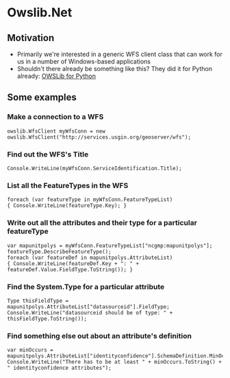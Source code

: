 ﻿# Owslib.Net

## Motivation
- Primarily we're interested in a generic WFS client class that can work for us in a number of Windows-based applications
- Shouldn't there already be something like this? They did it for Python already: [OWSLib for Python](http://owslib.sourceforge.net/)

## Some examples
### Make a connection to a WFS
	
	owslib.WfsClient myWfsConn = new owslib.WfsClient("http://services.usgin.org/geoserver/wfs");

### Find out the WFS's Title
	
	Console.WriteLine(myWfsConn.ServiceIdentification.Title);

### List all the FeatureTypes in the WFS

	foreach (var featureType in myWfsConn.FeatureTypeList)
	{ Console.WriteLine(featureType.Key); }

### Write out all the attributes and their type for a particular featureType
	
	var mapunitpolys = myWfsConn.FeatureTypeList["ncgmp:mapunitpolys"];
	featureType.DescribeFeatureType();
	foreach (var featureDef in mapunitpolys.AttributeList)
	{ Console.WriteLine(featureDef.Key + ": " + featureDef.Value.FieldType.ToString()); }

### Find the System.Type for a particular attribute

	Type thisFieldType = mapunitpolys.AttributeList["datasourceid"].FieldType;
	Console.WriteLine("datasourceid should be of type: " + thisFieldType.ToString());

### Find something else out about an attribute's definition

	var minOccurs = mapunitpolys.AttributeList["identityconfidence"].SchemaDefinition.MinOccurs;
	Console.WriteLine("There has to be at least " + minOccurs.ToString() + " identityconfidence attributes");